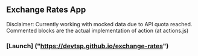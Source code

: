 ## Exchange Rates App

Disclaimer: Currently working with mocked data due to API quota reached. Commented blocks are the actual implementation of action (at actions.js)

### [Launch] ("https://devtsp.github.io/exchange-rates")
